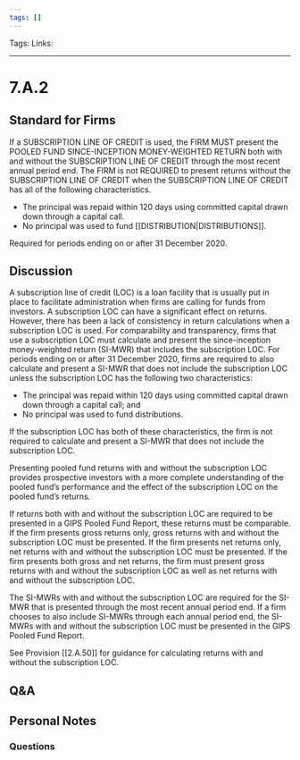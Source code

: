 ```yaml
---
tags: []
---
```

Tags:
Links: 
___
# 7.A.2
## Standard for Firms
If a SUBSCRIPTION LINE OF CREDIT is used, the FIRM MUST present the POOLED FUND SINCE-INCEPTION MONEY-WEIGHTED RETURN both with and without the SUBSCRIPTION LINE OF CREDIT through the most recent annual period end. The FIRM is not REQUIRED to present returns without the SUBSCRIPTION LINE OF CREDIT when the SUBSCRIPTION LINE OF CREDIT has all of the following characteristics.
- The principal was repaid within 120 days using committed capital drawn down through a capital call.
- No principal was used to fund [[DISTRIBUTION|DISTRIBUTIONS]].

Required for periods ending on or after 31 December 2020.
## Discussion
A subscription line of credit (LOC) is a loan facility that is usually put in place to facilitate administration when firms are calling for funds from investors. A subscription LOC can have a significant effect on returns. However, there has been a lack of consistency in return calculations when a subscription LOC is used. For comparability and transparency, firms that use a subscription LOC must calculate and present the since-inception money-weighted return (SI-MWR) that includes the subscription LOC. For periods ending on or after 31 December 2020, firms are required to also calculate and present a SI-MWR that does not include the subscription LOC unless the subscription LOC has the following two characteristics:
- The principal was repaid within 120 days using committed capital drawn down through a capital call; and
- No principal was used to fund distributions.

If the subscription LOC has both of these characteristics, the firm is not required to calculate and present a SI-MWR that does not include the subscription LOC.

Presenting pooled fund returns with and without the subscription LOC provides prospective investors with a more complete understanding of the pooled fund’s performance and the effect of the subscription LOC on the pooled fund’s returns.

If returns both with and without the subscription LOC are required to be presented in a GIPS Pooled Fund Report, these returns must be comparable. If the firm presents gross returns only, gross returns with and without the subscription LOC must be presented. If the firm presents net returns only, net returns with and without the subscription LOC must be presented. If the firm presents both gross and net returns, the firm must present gross returns with and without the subscription LOC as well as net returns with and without the subscription LOC.

The SI-MWRs with and without the subscription LOC are required for the SI-MWR that is presented through the most recent annual period end. If a firm chooses to also include SI-MWRs through each annual period end, the SI-MWRs with and without the subscription LOC must be presented in the GIPS Pooled Fund Report.

See Provision [[2.A.50]] for guidance for calculating returns with and without the subscription LOC.
## Q&A

## Personal Notes

### Questions